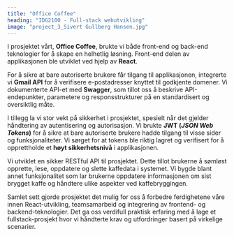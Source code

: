 ```yaml
---
title: "Office Coffee"
heading: "IDG2100 - Full-stack webutvikling"
image: "project_3_Sivert Gullberg Hansen.jpg"
---
```


I prosjektet vårt, **Office Coffee**, brukte vi både front-end og back-end teknologier for å skape en helhetlig løsning. Front-end delen av applikasjonen ble utviklet ved hjelp av **React**.

For å sikre at bare autoriserte brukere får tilgang til applikasjonen, integrerte vi **Gmail API** for å verifisere e-postadresser knyttet til godkjente domener. Vi dokumenterte API-et med **Swagger**, som tillot oss å beskrive API-endepunkter, parametere og responsstrukturer på en standardisert og oversiktlig måte.

I tillegg la vi stor vekt på sikkerhet i prosjektet, spesielt når det gjelder håndtering av autentisering og autorisasjon. Vi brukte **JWT (*JSON Web Tokens*)** for å sikre at bare autoriserte brukere hadde tilgang til visse sider og funksjonaliteter. Vi sørget for at tokens ble riktig lagret og verifisert for å opprettholde et **høyt sikkerhetsnivå** i applikasjonen.

Vi utviklet en sikker RESTful API til prosjektet. Dette tillot brukerne å sømløst opprette, lese, oppdatere og slette kaffedata i systemet. Vi bygde blant annet funksjonalitet som lar brukerne oppdatere informasjonen om sist brygget kaffe og håndtere ulike aspekter ved kaffebryggingen.

Samlet sett gjorde prosjektet det mulig for oss å forbedre ferdighetene våre innen React-utvikling, teamsamarbeid og integrering av frontend- og backend-teknologier. Det ga oss verdifull praktisk erfaring med å lage et fullstack-prosjekt hvor vi håndterte krav og utfordringer basert på virkelige scenarier.
